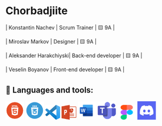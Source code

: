 # Chorbadjiite




| Konstantin Nachev | Scrum Trainer  | 🟨 9A |

| Miroslav Markov |  Designer  | 🟨 9A |

| Aleksander Harakchiyski| Back-end developer | 🟨 9A |

| Veselin Boyanov | Front-end developer  | 🟨 9A |

## 🚀 Languages and tools:
<p align="left"> 
        <img src="./images/html.png" width="50px" height="50px"> 
        <img src="./images/css.png" width="50px" height="50px"> 
        <img src="./images/vscode.png" width="40px" height="40px"> 
        <img src="./images/powerpoint.png" width="40px" height="40px"> 
        <img src="./images/word.png" width="50px" height="50px"> 
        <img src="./images/teams.png" width="50px" height="50px"> 
        <img src="./images/figma.png" width="50px" height="40px">
        <img src="./images/Discord_Icon.png" width="50px" height="50px"> 
</a>
</p>